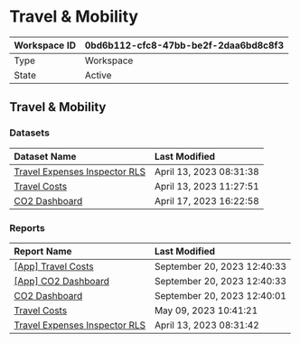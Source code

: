 



# Travel & Mobility

|Workspace ID|0bd6b112-cfc8-47bb-be2f-2daa6bd8c8f3|
| :--- | :--- |
|Type|Workspace|
|State|Active|

## Travel & Mobility

### Datasets

|Dataset Name|Last Modified|
| :--- | :--- |
|[Travel Expenses Inspector RLS](../Datasets/Travel-Expenses-Inspector-RLS.md)|April 13, 2023 08:31:38|
|[Travel Costs](../Datasets/Travel-Costs.md)|April 13, 2023 11:27:51|
|[CO2 Dashboard](../Datasets/CO2-Dashboard.md)|April 17, 2023 16:22:58|

### Reports

|Report Name|Last Modified|
| :--- | :--- |
|[[App] Travel Costs](../Reports/[App]-Travel-Costs.md)|September 20, 2023 12:40:33|
|[[App] CO2 Dashboard](../Reports/[App]-CO2-Dashboard.md)|September 20, 2023 12:40:33|
|[CO2 Dashboard](../Reports/CO2-Dashboard.md)|September 20, 2023 12:40:01|
|[Travel Costs](../Reports/Travel-Costs.md)|May 09, 2023 10:41:21|
|[Travel Expenses Inspector RLS](../Reports/Travel-Expenses-Inspector-RLS.md)|April 13, 2023 08:31:42|

